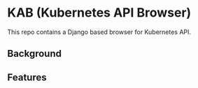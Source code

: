 # KAB (Kubernetes API Browser)

This repo contains a Django based browser for Kubernetes API.

## Background


## Features



